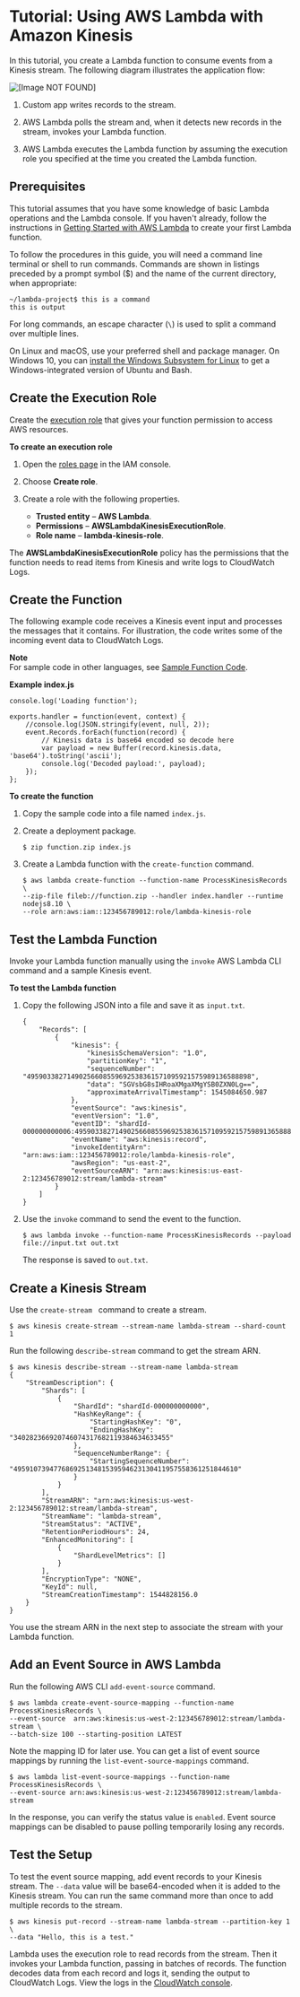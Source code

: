 # Tutorial: Using AWS Lambda with Amazon Kinesis<a name="with-kinesis-example"></a>

In this tutorial, you create a Lambda function to consume events from a Kinesis stream\. The following diagram illustrates the application flow:

![\[Image NOT FOUND\]](http://docs.aws.amazon.com/lambda/latest/dg/images/kinesis-pull-10.png)

1. Custom app writes records to the stream\.

1. AWS Lambda polls the stream and, when it detects new records in the stream, invokes your Lambda function\.

1. AWS Lambda executes the Lambda function by assuming the execution role you specified at the time you created the Lambda function\.

## Prerequisites<a name="with-kinesis-prepare"></a>

This tutorial assumes that you have some knowledge of basic Lambda operations and the Lambda console\. If you haven't already, follow the instructions in [Getting Started with AWS Lambda](getting-started.md) to create your first Lambda function\.

To follow the procedures in this guide, you will need a command line terminal or shell to run commands\. Commands are shown in listings preceded by a prompt symbol \($\) and the name of the current directory, when appropriate:

```
~/lambda-project$ this is a command
this is output
```

For long commands, an escape character \(`\`\) is used to split a command over multiple lines\.

On Linux and macOS, use your preferred shell and package manager\. On Windows 10, you can [install the Windows Subsystem for Linux](https://docs.microsoft.com/en-us/windows/wsl/install-win10) to get a Windows\-integrated version of Ubuntu and Bash\.

## Create the Execution Role<a name="with-kinesis-example-create-iam-role"></a>

Create the [execution role](lambda-intro-execution-role.md) that gives your function permission to access AWS resources\.

**To create an execution role**

1. Open the [roles page](https://console.aws.amazon.com/iam/home#/roles) in the IAM console\.

1. Choose **Create role**\.

1. Create a role with the following properties\.
   + **Trusted entity** – **AWS Lambda**\.
   + **Permissions** – **AWSLambdaKinesisExecutionRole**\.
   + **Role name** – **lambda\-kinesis\-role**\.

The **AWSLambdaKinesisExecutionRole** policy has the permissions that the function needs to read items from Kinesis and write logs to CloudWatch Logs\.

## Create the Function<a name="with-kinesis-example-create-function"></a>

The following example code receives a Kinesis event input and processes the messages that it contains\. For illustration, the code writes some of the incoming event data to CloudWatch Logs\.

**Note**  
For sample code in other languages, see [Sample Function Code](with-kinesis-create-package.md)\.

**Example index\.js**  

```
console.log('Loading function');

exports.handler = function(event, context) {
    //console.log(JSON.stringify(event, null, 2));
    event.Records.forEach(function(record) {
        // Kinesis data is base64 encoded so decode here
        var payload = new Buffer(record.kinesis.data, 'base64').toString('ascii');
        console.log('Decoded payload:', payload);
    });
};
```

**To create the function**

1. Copy the sample code into a file named `index.js`\.

1. Create a deployment package\.

   ```
   $ zip function.zip index.js
   ```

1. Create a Lambda function with the `create-function` command\.

   ```
   $ aws lambda create-function --function-name ProcessKinesisRecords \
   --zip-file fileb://function.zip --handler index.handler --runtime nodejs8.10 \
   --role arn:aws:iam::123456789012:role/lambda-kinesis-role
   ```

## Test the Lambda Function<a name="walkthrough-kinesis-events-adminuser-create-test-function-upload-zip-test-manual-invoke"></a>

Invoke your Lambda function manually using the `invoke` AWS Lambda CLI command and a sample Kinesis event\.

**To test the Lambda function**

1. Copy the following JSON into a file and save it as `input.txt`\. 

   ```
   {
       "Records": [
           {
               "kinesis": {
                   "kinesisSchemaVersion": "1.0",
                   "partitionKey": "1",
                   "sequenceNumber": "49590338271490256608559692538361571095921575989136588898",
                   "data": "SGVsbG8sIHRoaXMgaXMgYSB0ZXN0Lg==",
                   "approximateArrivalTimestamp": 1545084650.987
               },
               "eventSource": "aws:kinesis",
               "eventVersion": "1.0",
               "eventID": "shardId-000000000006:49590338271490256608559692538361571095921575989136588898",
               "eventName": "aws:kinesis:record",
               "invokeIdentityArn": "arn:aws:iam::123456789012:role/lambda-kinesis-role",
               "awsRegion": "us-east-2",
               "eventSourceARN": "arn:aws:kinesis:us-east-2:123456789012:stream/lambda-stream"
           }
       ]
   }
   ```

1. Use the `invoke` command to send the event to the function\.

   ```
   $ aws lambda invoke --function-name ProcessKinesisRecords --payload file://input.txt out.txt
   ```

   The response is saved to `out.txt`\.

## Create a Kinesis Stream<a name="with-kinesis-example-configure-event-source-create"></a>

Use the `create-stream ` command to create a stream\.

```
$ aws kinesis create-stream --stream-name lambda-stream --shard-count 1
```

Run the following `describe-stream` command to get the stream ARN\.

```
$ aws kinesis describe-stream --stream-name lambda-stream
{
    "StreamDescription": {
        "Shards": [
            {
                "ShardId": "shardId-000000000000",
                "HashKeyRange": {
                    "StartingHashKey": "0",
                    "EndingHashKey": "340282366920746074317682119384634633455"
                },
                "SequenceNumberRange": {
                    "StartingSequenceNumber": "49591073947768692513481539594623130411957558361251844610"
                }
            }
        ],
        "StreamARN": "arn:aws:kinesis:us-west-2:123456789012:stream/lambda-stream",
        "StreamName": "lambda-stream",
        "StreamStatus": "ACTIVE",
        "RetentionPeriodHours": 24,
        "EnhancedMonitoring": [
            {
                "ShardLevelMetrics": []
            }
        ],
        "EncryptionType": "NONE",
        "KeyId": null,
        "StreamCreationTimestamp": 1544828156.0
    }
}
```

You use the stream ARN in the next step to associate the stream with your Lambda function\.

## Add an Event Source in AWS Lambda<a name="with-kinesis-example-configure-event-source-add-event-source"></a>

Run the following AWS CLI `add-event-source` command\.

```
$ aws lambda create-event-source-mapping --function-name ProcessKinesisRecords \
--event-source  arn:aws:kinesis:us-west-2:123456789012:stream/lambda-stream \
--batch-size 100 --starting-position LATEST
```

Note the mapping ID for later use\. You can get a list of event source mappings by running the `list-event-source-mappings` command\.

```
$ aws lambda list-event-source-mappings --function-name ProcessKinesisRecords \
--event-source arn:aws:kinesis:us-west-2:123456789012:stream/lambda-stream
```

In the response, you can verify the status value is `enabled`\. Event source mappings can be disabled to pause polling temporarily losing any records\.

## Test the Setup<a name="with-kinesis-example-configure-event-source-test-end-to-end"></a>

To test the event source mapping, add event records to your Kinesis stream\. The `--data` value will be base64\-encoded  when it is added to the Kinesis stream. You can run the same command more than once to add multiple records to the stream\.

```
$ aws kinesis put-record --stream-name lambda-stream --partition-key 1 \
--data "Hello, this is a test."
```

Lambda uses the execution role to read records from the stream\. Then it invokes your Lambda function, passing in batches of records\. The function decodes data from each record and logs it, sending the output to CloudWatch Logs\. View the logs in the [CloudWatch console](https://console.aws.amazon.com/cloudwatch)\.
